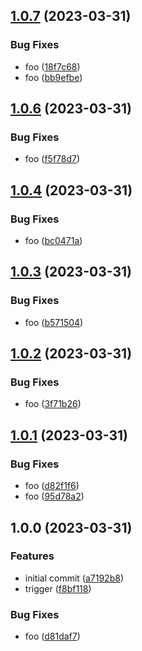 ## [1.0.7](https://github.com/twang817/test-release/compare/v1.0.6...v1.0.7) (2023-03-31)


### Bug Fixes

* foo ([18f7c68](https://github.com/twang817/test-release/commit/18f7c688e836a7cf6e4a9af808c61c94fc69cec6))
* foo ([bb9efbe](https://github.com/twang817/test-release/commit/bb9efbefcc6a614162c0644e33b899f6fdb9a076))

## [1.0.6](https://github.com/twang817/test-release/compare/v1.0.5...v1.0.6) (2023-03-31)


### Bug Fixes

* foo ([f5f78d7](https://github.com/twang817/test-release/commit/f5f78d7e7ae3f8fef1081ae49a5a5405507ccedc))

## [1.0.4](https://github.com/twang817/test-release/compare/v1.0.3...v1.0.4) (2023-03-31)


### Bug Fixes

* foo ([bc0471a](https://github.com/twang817/test-release/commit/bc0471aadc4f11fd4f8a7108257e76b7f84b0929))

## [1.0.3](https://github.com/twang817/test-release/compare/v1.0.2...v1.0.3) (2023-03-31)


### Bug Fixes

* foo ([b571504](https://github.com/twang817/test-release/commit/b5715041e89055f0e6c814fb178bf81b244ea7d7))

## [1.0.2](https://github.com/twang817/test-release/compare/v1.0.1...v1.0.2) (2023-03-31)


### Bug Fixes

* foo ([3f71b26](https://github.com/twang817/test-release/commit/3f71b26b84cad7a23c4173e7931ae7d3ff055437))

## [1.0.1](https://github.com/twang817/test-release/compare/v1.0.0...v1.0.1) (2023-03-31)


### Bug Fixes

* foo ([d82f1f6](https://github.com/twang817/test-release/commit/d82f1f67c4dd19624da9b59553cef064361db47d))
* foo ([95d78a2](https://github.com/twang817/test-release/commit/95d78a283c54a3bf9718ce81d77d038001aa8d1b))

## 1.0.0 (2023-03-31)


### Features

* initial commit ([a7192b8](https://github.com/twang817/test-release/commit/a7192b872427368d21e5e0cb563e53ae7b5e78e4))
* trigger ([f8bf118](https://github.com/twang817/test-release/commit/f8bf11862facb09e8c26a71f94358a9a6866b66d))


### Bug Fixes

* foo ([d81daf7](https://github.com/twang817/test-release/commit/d81daf7551d287d9a3de85d990690ec13b7f7f96))
